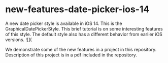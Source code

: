 # new-features-date-picker-ios-14

A new date picker style is available in iOS 14. This is the GraphicalDatePickerStyle. This brief tutorial is on some interesting features of this style. The default style also has a different behavior from earlier iOS versions. 
![](

We demonstrate some of the new features in a project in this repository. Description of this project is in a pdf included in the repository.
